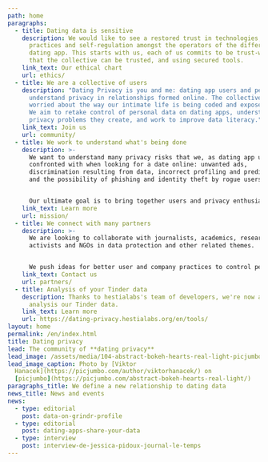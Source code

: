 ```yaml
---
path: home
paragraphs:
  - title: Dating data is sensitive
    description: We would like to see a restored trust in technologies, through good
      practices and self-regulation amongst the operators of the different
      dating app. This starts with us, each of us commits to be trust-worthy, so
      that the collective can be trusted, and using secured tools.
    link_text: Our ethical chart
    url: ethics/
  - title: We are a collective of users
    description: "Dating Privacy is you and me: dating app users and people keen to
      understand privacy in relationships formed online. The collective is
      worried about the way our intimate life is being coded and exposed online.
      We aim to retake control of personal data on dating apps, understand the
      privacy problems they create, and work to improve data literacy."
    link_text: Join us
    url: community/
  - title: We work to understand what's being done
    description: >-
      We want to understand many privacy risks that we, as dating app users, are
      confronted with when looking for a date online: unwanted ads,
      discrimination resulting from data, incorrect profiling and predictions,
      and the possibility of phishing and identity theft by rogue users.


      Our ultimate goal is to bring together users and privacy enthusiasts to push for a paradigm shift.
    link_text: Learn more
    url: mission/
  - title: We connect with many partners
    description: >-
      We are looking to collaborate with journalists, academics, researchers,
      activists and NGOs in data protection and other related themes.


      We push ideas for better user and company practices to control personal data and date safely online. We are particularly interested in raising awareness, as well as building methodological protocols and privacy tools for data protection and literacy.
    link_text: Contact us
    url: partners/
  - title: Analysis of your Tinder data
    description: Thanks to hestialabs's team of developers, we're now able to
      analysis our Tinder data.
    link_text: Learn more
    url: https://dating-privacy.hestialabs.org/en/tools/
layout: home
permalink: /en/index.html
title: Dating privacy
lead: The community of **dating privacy**
lead_image: /assets/media/104-abstract-bokeh-hearts-real-light-picjumbo-com.jpg
lead_image_caption: Photo by [Viktor
  Hanacek](https://picjumbo.com/author/viktorhanacek/) on
  [picjumbo](https://picjumbo.com/abstract-bokeh-hearts-real-light/)
paragraphs_title: We define a new relationship to dating data
news_title: News and events
news:
  - type: editorial
    post: data-on-grindr-profile
  - type: editorial
    post: dating-apps-share-your-data
  - type: interview
    post: interview-de-jessica-pidoux-journal-le-temps
---
```

